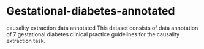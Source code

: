# Gestational-diabetes-annotated
causality extraction data annotated
This dataset consists of data annotation of 7 gestational diabetes clinical practice guidelines for the causality extraction task. 
